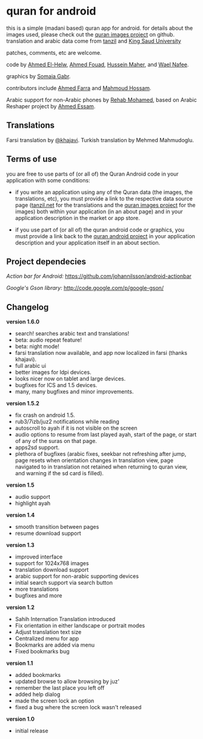 quran for android
==================================

this is a simple (madani based) quran app for android.  for details about
the images used, please check out the 
[quran images project](http://github.com/quran/quran.com-images) on github.
translation and arabic data come from [tanzil](http://tanzil.net) and [King Saud University](http://quran.ksu.edu.sa/)

patches, comments, etc are welcome.

code by [Ahmed El-Helw](http://twitter.com/ahmedre),
[Ahmed Fouad](http://twitter.com/fo2ad),
[Hussein Maher](http://twitter.com/husseinmaher),
and [Wael Nafee](http://twitter.com/wnafee).

graphics by [Somaia Gabr](http://twitter.com/somaiagabr).

contributors include [Ahmed Farra](http://github.com/afarra) and [Mahmoud Hossam](http://github.com/mahmoudhossam).

Arabic support for non-Arabic phones by [Rehab Mohamed](http://twitter.com/hams_rrr), based on Arabic Reshaper project by [Ahmed Essam](http://twitter.com/Neo_4583).

Translations
------------
Farsi translation by [@khajavi](http://github.com/khajavi).
Turkish translation by Mehmed Mahmudoglu.


Terms of use
------------
you are free to use parts of (or all of) the Quran Android code in your
application with some conditions:

* if you write an application using any of the Quran data (the images, the
translations, etc), you must provide a link to the respective data source
page ([tanzil.net](http://tanzil.net) for the translations and the
[quran images project](http://github.com/quran/quran.com-images) for the images)
both within your application (in an about page) and in your application
description in the market or app store.

* if you use part of (or all of) the quran android code or graphics, you
must provide a link back to the [quran android
project](http://github.com/ahmedre/quran_android) in your application
description and your application itself in an about section.

Project dependecies
-------------------
*Action bar for Android:* https://github.com/johannilsson/android-actionbar

*Google's Gson library:* http://code.google.com/p/google-gson/


Changelog
---------
**version 1.6.0**

- search!  searches arabic text and translations!
- beta: audio repeat feature!
- beta: night mode!
- farsi translation now available, and app now localized in farsi (thanks khajavi).
- full arabic ui
- better images for ldpi devices.
- looks nicer now on tablet and large devices.
- bugfixes for ICS and 1.5 devices.
- many, many bugfixes and minor improvements.

**version 1.5.2**

- fix crash on android 1.5.
- rub3/7izb/juz2 notifications while reading
- autoscroll to ayah if it is not visible on the screen
- audio options to resume from last played ayah, start of the page, or start
  of any of the suras on that page.
- apps2sd support.
- plethora of bugfixes (arabic fixes, seekbar not refreshing after jump, page
  resets when orientation changes in translation view, page navigated to in
  translation not retained when returning to quran view, and warning if the
  sd card is filled).

**version 1.5**

- audio support
- highlight ayah

**version 1.4**

- smooth transition between pages
- resume download support

**version 1.3**

- improved interface
- support for 1024x768 images
- translation download support
- arabic support for non-arabic supporting devices
- initial search support via search button
- more translations
- bugfixes and more

**version 1.2**

- Sahih Internation Translation introduced
- Fix orientation in either landscape or portrait modes
- Adjust translation text size
- Centralized menu for app
- Bookmarks are added via menu
- Fixed bookmarks bug

**version 1.1**

- added bookmarks
- updated browse to allow browsing by juz'
- remember the last place you left off
- added help dialog
- made the screen lock an option
- fixed a bug where the screen lock wasn't released

**version 1.0**

- initial release
